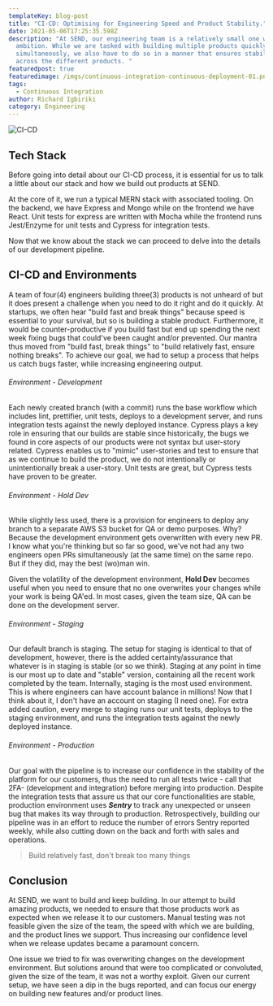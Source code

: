 ```yaml
---
templateKey: blog-post
title: "CI-CD: Optimising for Engineering Speed and Product Stability."
date: 2021-05-06T17:25:35.598Z
description: "At SEND, our engineering team is a relatively small one with great
  ambition. While we are tasked with building multiple products quickly and
  simultaneously, we also have to do so in a manner that ensures stability
  across the different products. "
featuredpost: true
featuredimage: /imgs/continuous-integration-continuous-deployment-01.png
tags:
  - Continuous Integration
author: Richard Igbiriki
category: Engineering
---
```


![CI-CD](/imgs/ci-cd.png "Continuous Integration")

## Tech Stack

Before going into detail about our CI-CD process, it is essential for us to talk a little about our stack and how we build out products at SEND.

At the core of it, we run a typical MERN stack with associated tooling. On the backend, we have Express and Mongo while on the frontend we have React. Unit tests for express are written with Mocha while the frontend runs Jest/Enzyme for unit tests and Cypress for integration tests.

Now that we know about the stack we can proceed to delve into the details of our development pipeline.

## CI-CD and Environments

A team of four(4) engineers building three(3) products is not unheard of but it does present a challenge when you need to do it right and do it quickly. At startups, we often hear "build fast and break things" because speed is essential to your survival, but so is building a stable product. Furthermore, it would be counter-productive if you build fast but end up spending the next week fixing bugs that could've been caught and/or prevented. Our mantra thus moved from "build fast, break things" to "build relatively fast, ensure nothing breaks". To achieve our goal, we had to setup a process that helps us catch bugs faster, while increasing engineering output.

###### Environment - Development

Each newly created branch (with a commit) runs the base workflow which includes lint, prettifier, unit tests, deploys to a development server, and runs integration tests against the newly deployed instance. Cypress plays a key role in ensuring that our builds are stable since historically, the bugs we found in core aspects of our products were not syntax but user-story related. Cypress enables us to "mimic" user-stories and test to ensure that as we continue to build the product, we do not intentionally or unintentionally break a user-story. Unit tests are great, but Cypress tests have proven to be greater.

###### Environment - Hold Dev

While slightly less used, there is a provision for engineers to deploy any branch to a separate AWS S3 bucket for QA or demo purposes. Why? Because the development environment gets overwritten with every new PR. I know what you're thinking but so far so good, we've not had any two engineers open PRs simultaneously (at the same time) on the same repo. But if they did, may the best (wo)man win.

Given the volatility of the development environment, **Hold Dev** becomes useful when you need to ensure that no one overwrites your changes while your work is being QA'ed. In most cases, given the team size, QA can be done on the development server.

###### Environment - Staging

Our default branch is staging. The setup for staging is identical to that of development, however, there is the added certainty/assurance that whatever is in staging is stable (or so we think). Staging at any point in time is our most up to date and "stable" version, containing all the recent work completed by the team. Internally, staging is the most used environment. This is where engineers can have account balance in millions! Now that I think about it, I don't have an account on staging (I need one). For extra added caution, every merge to staging runs our unit tests, deploys to the staging environment, and runs the integration tests against the newly deployed instance.

###### Environment - Production

Our goal with the pipeline is to increase our confidence in the stability of the platform for our customers, thus the need to run all tests twice - call that 2FA- (development and integration) before merging into production. Despite the integration tests that assure us that our core functionalities are stable, production environment uses **_Sentry_** to track any unexpected or unseen bug that makes its way through to production. Retrospectively, building our pipeline was in an effort to reduce the number of errors Sentry reported weekly, while also cutting down on the back and forth with sales and operations.

> Build relatively fast, don't break too many things

## Conclusion

At SEND, we want to build and keep building. In our attempt to build amazing products, we needed to ensure that those products work as expected when we release it to our customers. Manual testing was not feasible given the size of the team, the speed with which we are building, and the product lines we support. Thus increasing our confidence level when we release updates became a paramount concern.

One issue we tried to fix was overwriting changes on the development environment. But solutions around that were too complicated or convoluted, given the size of the team, it was not a worthy exploit. Given our current setup, we have seen a dip in the bugs reported, and can focus our energy on building new features and/or product lines.
